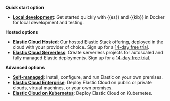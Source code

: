 **Quick start option**

* [**Local development**](/solutions/search/run-elasticsearch-locally.md): Get started quickly with {{es}} and {{kib}} in Docker for local development and testing.

**Hosted options**

* [**Elastic Cloud Hosted**](/deploy-manage/deploy/elastic-cloud/cloud-hosted.md): Our hosted Elastic Stack offering, deployed in the cloud with your provider of choice. Sign up for a [14-day free trial](https://cloud.elastic.co/registration).
* [**Elastic Cloud Serverless**](/deploy-manage/deploy/elastic-cloud/serverless.md): Create serverless projects for autoscaled and fully managed Elastic deployments. Sign up for a [14-day free trial](https://cloud.elastic.co/serverless-registration).

**Advanced options**

* [**Self-managed**](/deploy-manage/deploy/self-managed.md): Install, configure, and run Elastic on your own premises.
* [**Elastic Cloud Enterprise**](https://www.elastic.co/guide/en/cloud-enterprise/current/Elastic-Cloud-Enterprise-overview.html): Deploy Elastic Cloud on public or private clouds, virtual machines, or your own premises.
* [**Elastic Cloud on Kubernetes**](/deploy-manage/deploy/cloud-on-k8s.md): Deploy Elastic Cloud on Kubernetes.